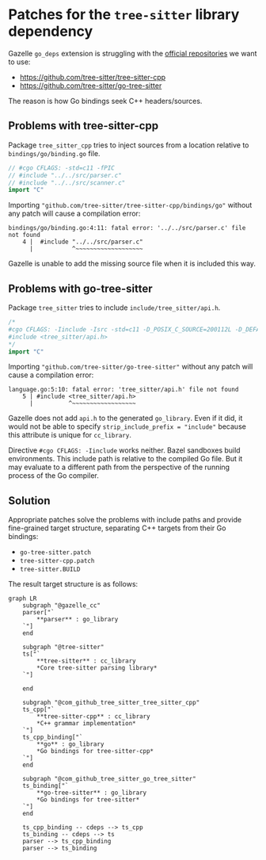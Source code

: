 # Patches for the `tree-sitter` library dependency

Gazelle `go_deps` extension is struggling with the [official repositories](https://tree-sitter.github.io/tree-sitter/index.html) we want to use:

- https://github.com/tree-sitter/tree-sitter-cpp
- https://github.com/tree-sitter/go-tree-sitter

The reason is how Go bindings seek C++ headers/sources.

## Problems with tree-sitter-cpp

Package `tree_sitter_cpp` tries to inject sources from a location relative to `bindings/go/binding.go` file.

```go
// #cgo CFLAGS: -std=c11 -fPIC
// #include "../../src/parser.c"
// #include "../../src/scanner.c"
import "C"
```

Importing `"github.com/tree-sitter/tree-sitter-cpp/bindings/go"` without any patch will cause a compilation error:
```
bindings/go/binding.go:4:11: fatal error: '../../src/parser.c' file not found
    4 |  #include "../../src/parser.c"
      |           ^~~~~~~~~~~~~~~~~~~~
```

Gazelle is unable to add the missing source file when it is included this way.

## Problems with go-tree-sitter

Package `tree_sitter` tries to include `include/tree_sitter/api.h`.

```go
/*
#cgo CFLAGS: -Iinclude -Isrc -std=c11 -D_POSIX_C_SOURCE=200112L -D_DEFAULT_SOURCE
#include <tree_sitter/api.h>
*/
import "C"
```

Importing `"github.com/tree-sitter/go-tree-sitter"` without any patch will cause a compilation error:

```
language.go:5:10: fatal error: 'tree_sitter/api.h' file not found
    5 | #include <tree_sitter/api.h>
      |          ^~~~~~~~~~~~~~~~~~~
```

Gazelle does not add `api.h` to the generated `go_library`. Even if it did, it would not be able to specify `strip_include_prefix = "include"` because this attribute is unique for `cc_library`. 

Directive `#cgo CFLAGS: -Iinclude` works neither. Bazel sandboxes build environments. This include path is relative to the compiled Go file. But it may evaluate to a different path from the perspective of the running process of the Go compiler.

## Solution

Appropriate patches solve the problems with include paths and provide fine-grained target structure, separating C++ targets from their Go bindings:

- `go-tree-sitter.patch`
- `tree-sitter-cpp.patch`
- `tree-sitter.BUILD`

The result target structure is as follows:

```mermaid
graph LR
    subgraph "@gazelle_cc"
    parser["`
        **parser** : go_library
    `"]
    end

    subgraph "@tree-sitter"
    ts["`
        **tree-sitter** : cc_library
        *Core tree-sitter parsing library*
    `"]
    
    end

    subgraph "@com_github_tree_sitter_tree_sitter_cpp"
    ts_cpp["`
        **tree-sitter-cpp** : cc_library
        *C++ grammar implementation*
    `"]
    ts_cpp_binding["`
        **go** : go_library
        *Go bindings for tree-sitter-cpp*
    `"]
    end

    subgraph "@com_github_tree_sitter_go_tree_sitter"
    ts_binding["`
        **go-tree-sitter** : go_library
        *Go bindings for tree-sitter*
    `"]
    end

    ts_cpp_binding -- cdeps --> ts_cpp
    ts_binding -- cdeps --> ts
    parser --> ts_cpp_binding
    parser --> ts_binding
```
